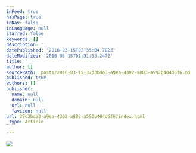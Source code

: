 ```yaml
---
inFeed: true
hasPage: true
inNav: false
inLanguage: null
starred: false
keywords: []
description: ''
datePublished: '2016-03-15T02:35:04.782Z'
dateModified: '2016-03-15T02:31:33.247Z'
title: ''
author: []
sourcePath: _posts/2016-03-15-37d3bda3-a9ea-4302-a883-a592b404d6f6.md
published: true
authors: []
publisher:
  name: null
  domain: null
  url: null
  favicon: null
url: 37d3bda3-a9ea-4302-a883-a592b404d6f6/index.html
_type: Article

---
```

![](https://the-grid-user-content.s3-us-west-2.amazonaws.com/649ba063-881f-4ec6-9800-e52adab3917f.jpg)